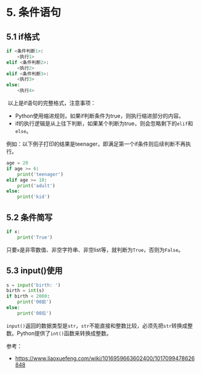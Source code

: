 # 5. 条件语句

## 5.1 if格式

```python
if <条件判断1>:
    <执行1>
elif <条件判断2>:
    <执行2>
elif <条件判断3>:
    <执行3>
else:
    <执行4>
```

​	以上是if语句的完整格式，注意事项：

- Python使用缩进规则，如果if判断条件为true，则执行缩进部分的内容。
- if的执行逻辑是从上往下判断，如果某个判断为true，则会忽略剩下的`elif`和`else`。

例如：以下例子打印的结果是teenager，即满足第一个if条件则后续判断不再执行。

```Python
age = 20
if age >= 6:
    print('teenager')
elif age >= 18:
    print('adult')
else:
    print('kid')
```

## 5.2 条件简写

```python
if x:
    print('True')
```

只要`x`是非零数值、非空字符串、非空list等，就判断为`True`，否则为`False`。

## 5.3 input()使用

```python
s = input('birth: ')
birth = int(s)
if birth < 2000:
    print('00前')
else:
    print('00后')
```

`input()`返回的数据类型是`str`，`str`不能直接和整数比较，必须先把`str`转换成整数。Python提供了`int()`函数来转换成整数。


参考：

- https://www.liaoxuefeng.com/wiki/1016959663602400/1017099478626848